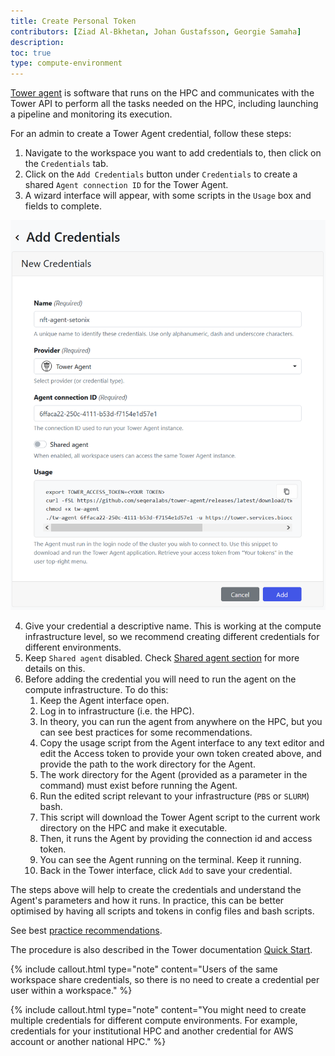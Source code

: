 ```yaml
---
title: Create Personal Token
contributors: [Ziad Al-Bkhetan, Johan Gustafsson, Georgie Samaha]
description: 
toc: true
type: compute-environment
---
```


[Tower agent](https://help.tower.nf/latest/agent/) is software that runs on the HPC and communicates with the Tower API to perform all the tasks needed on the HPC, including launching a pipeline and monitoring its execution. 

For an admin to create a Tower Agent credential, follow these steps:

1. Navigate to the workspace you want to add credentials to, then click on the `Credentials` tab. 
2. Click on the `Add Credentials` button under `Credentials` to create a shared `Agent connection ID` for the Tower Agent. 
3. A wizard interface will appear, with some scripts in the `Usage` box and fields to complete.

![](../assets/doc_img/agent.png)

4. Give your credential a descriptive name. This is working at the compute infrastructure level, so we recommend creating different credentials for different environments.
5. Keep `Shared agent` disabled. Check [Shared agent section](shared-agent) for more details on this. 
6. Before adding the credential you will need to run the agent on the compute infrastructure. To do this:
   1. Keep the Agent interface open. 
   2. Log in to infrastructure (i.e. the HPC). 
   3. In theory, you can run the agent from anywhere on the HPC, but you can see best practices for some recommendations. 
   4. Copy the usage script from the Agent interface to any text editor and edit the Access token to provide your own token created above, and provide the path to the work directory for the Agent.
   5. The work directory for the Agent (provided as a parameter in the command) must exist before running the Agent. 
   6. Run the edited script relevant to your infrastructure (`PBS` or `SLURM`) bash. 
   7. This script will download the Tower Agent script to the current work directory on the HPC and make it executable.
   8. Then, it runs the Agent by providing the connection id and access token.
   9. You can see the Agent running on the terminal. Keep it running.
   10. Back in the Tower interface, click `Add` to save your credential.

The steps above will help to create the credentials and understand the Agent's parameters and how it runs. In practice, this can be better optimised by having all scripts and tokens in config files and bash scripts. 

See best [practice recommendations](hpc-recommendations). 

The procedure is also described in the Tower documentation [Quick Start](https://help.tower.nf/latest/agent/#quickstart).

{% include callout.html type="note" content="Users of the same workspace share credentials, so there is no need to create a credential per user within a workspace." %}

{% include callout.html type="note" content="You might need to create multiple credentials for different compute environments. For example, credentials for your institutional HPC and another credential for AWS account or another national HPC." %}


